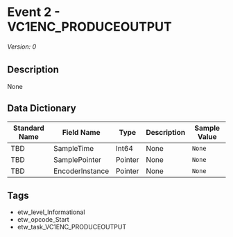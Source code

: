 # Event 2 - VC1ENC_PRODUCEOUTPUT
###### Version: 0

## Description
None

## Data Dictionary
|Standard Name|Field Name|Type|Description|Sample Value|
|---|---|---|---|---|
|TBD|SampleTime|Int64|None|`None`|
|TBD|SamplePointer|Pointer|None|`None`|
|TBD|EncoderInstance|Pointer|None|`None`|

## Tags
* etw_level_Informational
* etw_opcode_Start
* etw_task_VC1ENC_PRODUCEOUTPUT